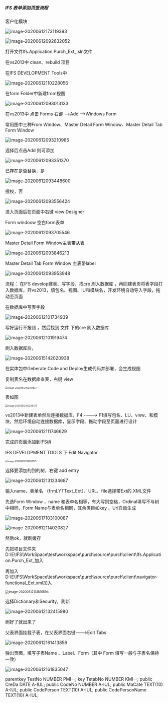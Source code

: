 ##### IFS 表单添加页签流程

客户化模块



![image-20200612173119393](C:\Users\86187\AppData\Roaming\Typora\typora-user-images\image-20200612173119393.png)







![image-20200612092632052](C:\Users\86187\AppData\Roaming\Typora\typora-user-images\image-20200612092632052.png)

打开文件Ifs.Application.Purch_Ext_.sln文件

在vs2013中 clean、rebuild 项目

在IFS DEVELOPMENT Tools中 

![image-20200612110228056](C:\Users\86187\AppData\Roaming\Typora\typora-user-images\image-20200612110228056.png)

在form Folder中新建from视图

![image-20200612093013133](C:\Users\86187\AppData\Roaming\Typora\typora-user-images\image-20200612093013133.png)

在vs2013中 点击 Forms 右键 -->Add  -->Windows Form

常用图中三种From Window、Master Detail Form Window、Master Detail Tab Form Window

![image-20200612093210985](C:\Users\86187\AppData\Roaming\Typora\typora-user-images\image-20200612093210985.png)

选择后点击Add 则可添加

![image-20200612093351370](C:\Users\86187\AppData\Roaming\Typora\typora-user-images\image-20200612093351370.png)

已存在是否替换，是

![image-20200612093448600](C:\Users\86187\AppData\Roaming\Typora\typora-user-images\image-20200612093448600.png)

授权，否

![image-20200612093556424](C:\Users\86187\AppData\Roaming\Typora\typora-user-images\image-20200612093556424.png)

进入页面后在页面中右键 view Designer

Form windoow 空白form表单

![image-20200612093705546](C:\Users\86187\AppData\Roaming\Typora\typora-user-images\image-20200612093705546.png)

Master Detail Form Window主表带从表

![image-20200612093846213](C:\Users\86187\AppData\Roaming\Typora\typora-user-images\image-20200612093846213.png)

Master Detail Tab Form Window  主表带label

![image-20200612093953948](C:\Users\86187\AppData\Roaming\Typora\typora-user-images\image-20200612093953948.png)

流程： 在IFS develop建表、写字段，找cre 刷入数据库 ，再回建表页将表字段打入数据库，开vs2013，填包名、视图、lU和模块名，开发环境自动导入字段，拖动至页面

在数据库中写表字段

![image-20200612101734939](C:\Users\86187\AppData\Roaming\Typora\typora-user-images\image-20200612101734939.png)



写好运行不报错 ，然后找到  文件  下的cre 刷入数据库

![image-20200612101919474](C:\Users\86187\AppData\Roaming\Typora\typora-user-images\image-20200612101919474.png)

刷入数据库后，

![image-20200615142020938](C:\Users\86187\AppData\Roaming\Typora\typora-user-images\image-20200615142020938.png)

在实体包中Geberate Code and Deploy生成代码并部署，会生成视图

复制表名在数据库查表，右键 view

<img src="C:\Users\86187\AppData\Roaming\Typora\typora-user-images\image-20200612102138637.png" alt="image-20200612102138637" style="zoom:50%;" />

表如图

<img src="C:\Users\86187\AppData\Roaming\Typora\typora-user-images\image-20200612102245473.png" alt="image-20200612102245473" style="zoom:50%;" />

vs2013中新建表单然后连接数据库，F4  ---->   F1填写包名、LU、view、和模块，然后环境自动连接数据库，显示字段、拖动字段至页面进行设计

![image-20200612111746629](C:\Users\86187\AppData\Roaming\Typora\typora-user-images\image-20200612111746629.png)

完成的页面添加到IFS树

IFS DEVELOPMENT TOOLS  下  Edit Navigator 

<img src="C:\Users\86187\AppData\Roaming\Typora\typora-user-images\image-20200612130650175.png" alt="image-20200612130650175" style="zoom:50%;" />

选择要添加的到的树，右键 add entry

![image-20200612131234687](C:\Users\86187\AppData\Roaming\Typora\typora-user-images\image-20200612131234687.png)

输入name、表单名 （frmLYTText_Ext）、URL、file选择带Ext的.XML文件

先选Form Window ，name 和表单名相等，有大写则空格，Ordinal填写不与树中相同，Form Name与表单名相同，其余类目如key 、Url自动生成

![image-20200617103100087](C:\Users\86187\AppData\Roaming\Typora\typora-user-images\image-20200617103100087.png)

![image-20200612114020827](C:\Users\86187\AppData\Roaming\Typora\typora-user-images\image-20200612114020827.png)

然后ok，就刷缓存

先把项目文件夹D:\E\IFS\WorkSpace\test\workspace\purch\source\purch\client\Ifs.Application.Purch_Ext_加入

再加入D:\E\IFS\WorkSpace\test\workspace\purch\source\purch\client\navigator-functional_Ext.xml加入



<img src="C:\Users\86187\AppData\Roaming\Typora\typora-user-images\image-20200612131816594.png" alt="image-20200612131816594" style="zoom: 70%;" />



选择Dictionary和Security，刷新

![image-20200612132415980](C:\Users\86187\AppData\Roaming\Typora\typora-user-images\image-20200612132415980.png)

刷好了就出来了

父表界面挂载子表，在父表界面右键--->Edit Tabs 

![image-20200612161413856](C:\Users\86187\AppData\Roaming\Typora\typora-user-images\image-20200612161413856.png)

弹出页面，填写子表Name 、Label、Form（其中 Form 填写一般与子表名保持一致）

![image-20200612161835047](C:\Users\86187\AppData\Roaming\Typora\typora-user-images\image-20200612161835047.png)









 parentkey    TestNo         NUMBER               PMI--;
   key          TetabNo        NUMBER               KMI--;
   public       CreDa          DATE                 A-IUL;
   public       CodeNo         NUMBER               A-IUL;
   public       MaCate         TEXT(10)             A-IUL;
   public       CodePerson     TEXT(10)             A-IUL;
   public       CodePersonName TEXT(10)             A-IUL;